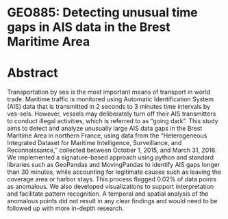# GEO885: Detecting unusual time gaps in AIS data in the Brest Maritime Area

# Abstract
Transportation by sea is the most important means of transport in world trade. Maritime traffic is monitored using Automatic Identification System (AIS) data that is transmitted in 2 seconds to 3 minutes time intervals by ves-sels. However, vessels may deliberately turn off their AIS transmitters to conduct illegal activities, which is referred to as “going dark”. This study aims to detect and analyze unusually large AIS data gaps in the Brest Maritime Area in northern France, using data from the “Heterogeneous Integrated Dataset for Maritime Intelligence, Surveillance, and Reconnaissance,” collected between October 1, 2015, and March 31, 2016.
We implemented a signature-based approach using python and standard libraries such as GeoPandas and MovingPandas to identify AIS gaps longer than 30 minutes, while accounting for legitimate causes such as leaving the coverage area or harbor stays. This process flagged 0.02% of data points as anomalous. We also developed visualizations to support interpretation and facilitate pattern recognition. A temporal and spatial analysis of the anomalous points did not result in any clear findings and would need to be followed up with more in-depth research.
